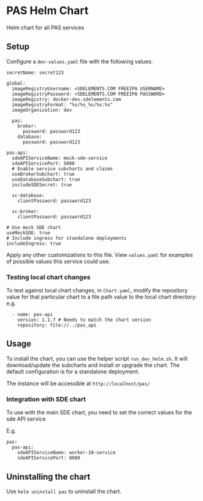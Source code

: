 # PAS Helm Chart
Helm chart for all PAS services

## Setup
Configure a `dev-values.yaml` file with the following values:

```
secretName: secret123

global:
  imageRegistryUsername: <SDELEMENTS.COM FREEIPA USERNAME>
  imageRegistryPassword: <SDELEMENTS.COM FREEIPA PASSWORD>
  imageRegistry: docker-dev.sdelements.com
  imageRegistryFormat: "%s/%s_%s/%s:%s"
  imageOrganization: dev

  pas:
    broker:
      password: password123
    database:
      password: password123

pas-api:
  sdeAPIServiceName: mock-sde-service
  sdeAPIServicePort: 5000
  # Enable service subcharts and claims
  useBrokerSubchart: true
  useDatabaseSubchart: true
  includeSDESecret: true

  sc-database:
    clientPassword: password123

  sc-broker:
    clientPassword: password123

# Use mock SDE chart
useMockSDE: true
# Include ingress for standalone deployments
includeIngress: true
```

Apply any other customizations to this file. View `values.yaml` for examples of possible values this service could use.

### Testing local chart changes
To test against local chart changes, in `Chart.yaml`, modify the repository value for that particular chart to a file path value to the local chart directory:
e.g. 
```
  - name: pas-api
    version: 1.1.7 # Needs to match the chart version
    repository: file://../pas_api
```

## Usage
To install the chart, you can use the helper script `run_dev_helm.sh`. It will download/update the subcharts and install or upgrade the chart.
The default configuration is for a standalone deployment.

The instance will be accessible at `http://localhost/pas/`

### Integration with SDE chart
To use with the main SDE chart, you need to set the correct values for the sde API service

E.g.
```
pas:
  pas-api:
    sdeAPIServiceName: worker-10-service
    sdeAPIServicePort: 8080
```

## Uninstalling the chart
Use `helm uninstall pas` to uninstall the chart.

